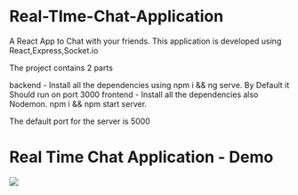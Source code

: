 # Real-TIme-Chat-Application

A React App to Chat with your friends.
This application is developed using React,Express,Socket.io

The project contains 2 parts

backend - Install all the dependencies using npm i && ng serve. By Default it Should run on port 3000
frontend - Install all the dependencies also Nodemon. npm i && npm start server.

The default port for the server is 5000

# Real Time Chat Application - Demo

![](gif/DemoChatApp.gif)
